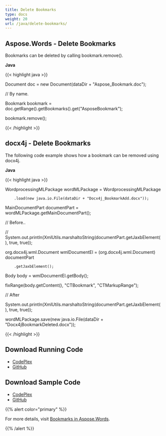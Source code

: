 ```yaml
---
title: Delete Bookmarks
type: docs
weight: 20
url: /java/delete-bookmarks/
---
```


## **Aspose.Words - Delete Bookmarks**
Bookmarks can be deleted by calling bookmark.remove().

**Java**

{{< highlight java >}}

 Document doc = new Document(dataDir + "Aspose_Bookmark.doc");

// By name.

Bookmark bookmark = doc.getRange().getBookmarks().get("AsposeBookmark");

bookmark.remove();

{{< /highlight >}}
## **docx4j - Delete Bookmarks**
The following code example shows how a bookmark can be removed using docx4j.

**Java**

{{< highlight java >}}

 WordprocessingMLPackage wordMLPackage = WordprocessingMLPackage

		.load(new java.io.File(dataDir + "Docx4j_BookmarkAdd.docx"));

MainDocumentPart documentPart = wordMLPackage.getMainDocumentPart();

// Before..

// System.out.println(XmlUtils.marshaltoString(documentPart.getJaxbElement(), true, true));

org.docx4j.wml.Document wmlDocumentEl = (org.docx4j.wml.Document) documentPart

		.getJaxbElement();

Body body = wmlDocumentEl.getBody();

fixRange(body.getContent(), "CTBookmark", "CTMarkupRange");

// After

System.out.println(XmlUtils.marshaltoString(documentPart.getJaxbElement(), true, true));

wordMLPackage.save(new java.io.File(dataDir + "Docx4jBookmarkDeleted.docx"));

{{< /highlight >}}
## **Download Running Code**
- [CodePlex](https://aspose-wordsjavadocx4j.codeplex.com/releases/view/618874)
- [GitHub](https://github.com/aspose-words/Aspose.Words-for-Java/releases/tag/Aspose.Words_Java_for_Docx4j-v1.0.0)
## **Download Sample Code**
- [CodePlex](https://aspose-wordsjavadocx4j.codeplex.com/SourceControl/latest#src/main/java/com/aspose/words/examples/featurescomparison/bookmarks/addbookmark/)
- [GitHub](https://github.com/aspose-words/Aspose.Words-for-Java/tree/master/Plugins/Aspose.Words-for-Java_for_Docx4j/src/main/java/com/aspose/words/examples/featurescomparison/bookmarks/addbookmark)

{{% alert color="primary" %}} 

For more details, visit [Bookmarks in Aspose.Words](/words/java/working-with-bookmarks/).

{{% /alert %}}
